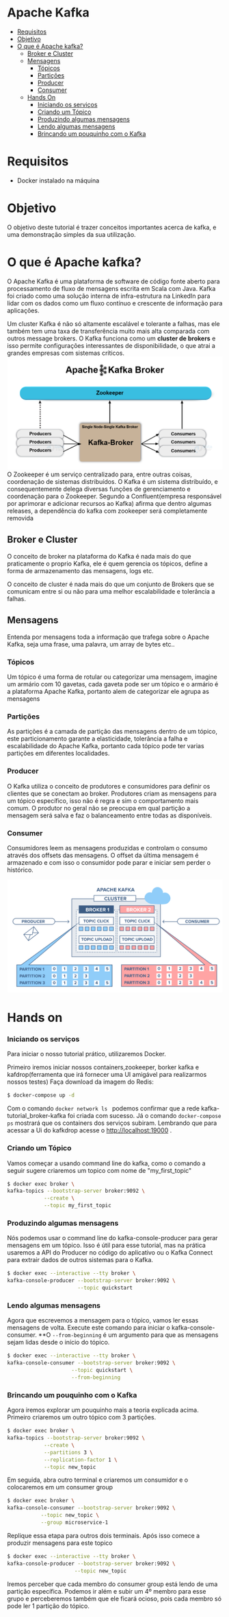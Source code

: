 # Apache Kafka

- [Requisitos](#requisitos)
- [Objetivo](#objetivo)
- [O que é Apache kafka?](#O-que-é-apache-kafka-?)
  - [Broker e Cluster](#broker-e-cluster)
  - [Mensagens](#mensagens)
    - [Tópicos](#tópicos)
    - [Partições](#partições)
    - [Producer](#producer)
    - [Consumer](#consumer)
  - [Hands On](#hands-on)
    - [Iniciando os serviços](#iniciando-os-serviços)
    - [Criando um Tópico](#criando-um-tópico)
    - [Produzindo algumas mensagens](#produzindo-algumas-mensagens)
    - [Lendo algumas mensagens](#lendo-algumas-mensagens)
    - [Brincando um pouquinho com o Kafka](#brincando-um-pouquinho-com-o-Kafka)
  
  


# Requisitos
- Docker instalado na máquina

# Objetivo
  O objetivo deste tutorial é trazer conceitos importantes acerca de kafka, e uma demonstração simples da sua utilização.

# O que é Apache kafka?
  O Apache Kafka é uma plataforma de software de código fonte aberto para processamento de fluxo de mensagens escrita em Scala com Java. Kafka foi criado como uma solução interna de infra-estrutura na LinkedIn para lidar com os dados como um fluxo contínuo e crescente de informação para aplicações.

  Um cluster Kafka é não só altamente escalável e tolerante a falhas, mas ele também tem uma taxa de transferência muito mais alta comparada com outros message brokers. O Kafka funciona como um **cluster de brokers** e isso permite configurações interessantes de disponibilidade, o que atrai a grandes empresas com sistemas críticos.
  ![Apache kafka](img/Kafka-Broker.webp)
  O Zookeeper é um serviço centralizado para, entre outras coisas, coordenação de sistemas distribuídos. O Kafka é um sistema distribuído, e consequentemente delega diversas funções de gerenciamento e coordenação para o Zookeeper. Segundo a Confluent(empresa  responsável por aprimorar e adicionar recursos ao Kafka)
  afirma que dentro algumas releases, a dependência do kafka com zookeeper será completamente removida
## Broker e Cluster
  O conceito de broker na plataforma do Kafka é nada mais do que praticamente o proprio Kafka, ele é quem gerencia os tópicos, define a forma de armazenamento das mensagens, logs etc.

  O conceito de cluster é nada mais do que um conjunto de Brokers que se comunicam entre si ou não para uma melhor escalabilidade e tolerância a falhas.
  
## Mensagens
  Entenda por mensagens toda a informação que trafega sobre o Apache Kafka, seja uma frase, uma palavra, um array de bytes etc..
### Tópicos
  Um tópico é uma forma de rotular ou categorizar uma mensagem, imagine um armário com 10 gavetas, cada gaveta pode ser um tópico e o armário é a plataforma Apache Kafka, portanto alem de categorizar ele agrupa as mensagens
### Partições
  As partições é a camada de partição das mensagens dentro de um tópico, este particionamento garante a elasticidade, tolerância a falha e escalabilidade do Apache Kafka, portanto cada tópico pode ter varias partições em diferentes localidades.
### Producer
  O Kafka utiliza o conceito de produtores e consumidores para definir os clientes que se conectam ao broker. Produtores criam as mensagens para um tópico específico, isso não é regra e sim o comportamento mais comum. O produtor no geral não se preocupa em qual partição a mensagem será salva e faz o balanceamento entre todas as disponíveis.
### Consumer
  Consumidores leem as mensagens produzidas e controlam o consumo através dos offsets das mensagens. O offset da última mensagem é armazenado e com isso o consumidor pode parar e iniciar sem perder o histórico.

![Workflow kafka](img/apache-kafka-partitions-topics.png)

# Hands on
### Iniciando os serviços
 Para iniciar o nosso tutorial prático, utilizaremos Docker.
 
 Primeiro iremos iniciar nossos containers,zookeeper, borker kafka e kafdrop(ferramenta que irá fornecer uma UI amigável para realizarmos nossos testes)
 Faça download da imagem do Redis:
```bash
$ docker-compose up -d
```
  Com o comando ```docker network ls ``` podemos confirmar que a rede  kafka-tutorial_broker-kafka foi criada com sucesso.
  Já o comando ```docker-compose ps``` mostrará que os containers dos serviços subiram.
  Lembrando que para acessar a Ui do kafkdrop acesse o <http://localhost:19000> .
### Criando um Tópico
  Vamos começar a usando command line do kafka, como o comando a seguir sugere criaremos um topico com nome de "my_first_topic"
 ```bash
$ docker exec broker \
kafka-topics --bootstrap-server broker:9092 \
             --create \
             --topic my_first_topic
 ```
### Produzindo algumas mensagens
  Nós podemos usar o command line do kafka-console-producer para gerar mensagens em um tópico. Isso é útil para esse tutorial, mas na prática usaremos a API do Producer no código do aplicativo ou o Kafka Connect para extrair dados de outros sistemas para o Kafka.
```bash
$ docker exec --interactive --tty broker \
kafka-console-producer --bootstrap-server broker:9092 \
                       --topic quickstart
 ```

### Lendo algumas mensagens
  Agora que escrevemos a mensagem para o tópico, vamos ler essas mensagens de volta. Execute este comando para iniciar o kafka-console-consumer. **O ```--from-beginning``` é um argumento para que as mensagens sejam lidas desde o início do tópico.
  ```bash
$ docker exec --interactive --tty broker \
kafka-console-consumer --bootstrap-server broker:9092 \
                       --topic quickstart \
                       --from-beginning
 ```
### Brincando um pouquinho com o Kafka
  Agora iremos explorar um pouquinho mais a teoria explicada acima.
  Primeiro criaremos um outro tópico com 3 partições.
 ```bash
$ docker exec broker \
kafka-topics --bootstrap-server broker:9092 \
             --create \
             --partitions 3 \
             --replication-factor 1 \
             --topic new_topic
 ```
  Em seguida, abra outro terminal e criaremos um consumidor e o colocaremos em um consumer group
  ```bash
$ docker exec broker \
kafka-console-consumer --bootstrap-server broker:9092 \
             --topic new_topic \
             --group microservice-1
 ``` 
 Replique essa etapa para outros dois terminais.
 Após isso comece a produzir mensagens para este topico
 ```bash
$ docker exec --interactive --tty broker \
kafka-console-producer --bootstrap-server broker:9092 \
                       --topic new_topic
 ```
 Iremos perceber que cada membro do consumer group está lendo de uma partição específica. Podemos ir além e subir um 4º membro para esse grupo e perceberemos também que ele ficará ocioso, pois cada membro só pode ler 1 partição do tópico.
 
